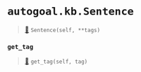 # `autogoal.kb.Sentence`

> [📝](https://github.com/autogal/autogoal/blob/main/autogoal/kb/_data.py#L401)
> `Sentence(self, **tags)`

### `get_tag`

> [📝](https://github.com/autogoal/autogoal/blob/main/autogoal/kb/_data.py#L283)
> `get_tag(self, tag)`

